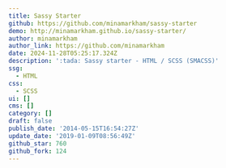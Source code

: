 ```yaml
---
title: Sassy Starter
github: https://github.com/minamarkham/sassy-starter
demo: http://minamarkham.github.io/sassy-starter/
author: minamarkham
author_link: https://github.com/minamarkham
date: 2024-11-28T05:25:17.324Z
description: ':tada: Sassy starter - HTML / SCSS (SMACSS)'
ssg:
  - HTML
css:
  - SCSS
ui: []
cms: []
category: []
draft: false
publish_date: '2014-05-15T16:54:27Z'
update_date: '2019-01-09T08:56:49Z'
github_star: 760
github_fork: 124
---
```

